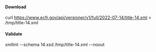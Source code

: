 #### Download
curl https://www.ecfr.gov/api/versioner/v1/full/2022-07-14/title-14.xml > /tmp/title-14.xml
#### Validate
xmllint --schema 14.xsd /tmp/title-14.xml --noout
